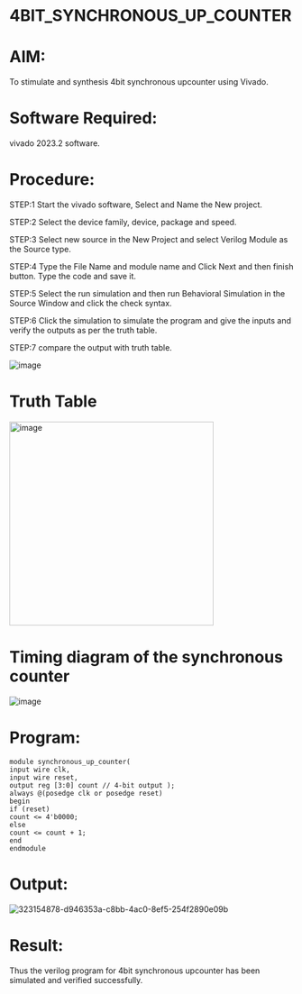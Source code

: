 # 4BIT_SYNCHRONOUS_UP_COUNTER
# AIM:
To stimulate and synthesis 4bit synchronous upcounter using Vivado.

# Software Required:
vivado 2023.2 software.

# Procedure:
STEP:1 Start the vivado software, Select and Name the New project.

STEP:2 Select the device family, device, package and speed.

STEP:3 Select new source in the New Project and select Verilog Module as the Source type.

STEP:4 Type the File Name and module name and Click Next and then finish button. Type the code and save it.

STEP:5 Select the run simulation and then run Behavioral Simulation in the Source Window and click the check syntax.

STEP:6 Click the simulation to simulate the program and give the inputs and verify the outputs as per the truth table.

STEP:7 compare the output with truth table.

![image](https://github.com/RESMIRNAIR/4BIT_SYNCHRONOUS_UP_COUNTER/assets/154305926/4d676d34-2f12-420a-9c55-befa279f5ec0)

# Truth Table

 <img width="362" alt="image" src="https://github.com/RESMIRNAIR/4BIT_SYNCHRONOUS_UP_COUNTER/assets/154305926/2be84c5a-099f-4418-8d0b-ace34f734342">
 
# Timing diagram of the synchronous counter

![image](https://github.com/RESMIRNAIR/4BIT_SYNCHRONOUS_UP_COUNTER/assets/154305926/62c47758-b0a4-4fe0-842f-5c4245a88ff2)

# Program:
    module synchronous_up_counter(
    input wire clk, 
    input wire reset, 
    output reg [3:0] count // 4-bit output );
    always @(posedge clk or posedge reset)
    begin
    if (reset)
    count <= 4'b0000;
    else
    count <= count + 1; 
    end
    endmodule

# Output:

![323154878-d946353a-c8bb-4ac0-8ef5-254f2890e09b](https://github.com/durgareddy654/4BIT_SYNCHRONOUS_UP_COUNTER/assets/161814262/f2f7163f-2cf0-4f2d-84c9-e42e448fb673)

# Result:
Thus the verilog program for 4bit synchronous upcounter has been simulated and verified successfully.

